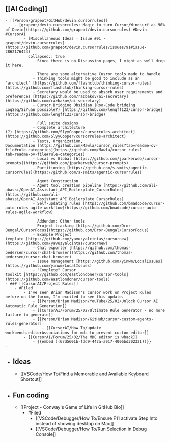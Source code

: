 ## [[AI Coding]]
	- [[Person/grapeot/GitHub/devin.cursorrules]]
		- [grapeot/devin.cursorrules: Magic to turn Cursor/Windsurf as 90% of Devin](https://github.com/grapeot/devin.cursorrules) #Devin #CursorAI
			- [Miscellaneous Ideas · Issue #91 · grapeot/devin.cursorrules](https://github.com/grapeot/devin.cursorrules/issues/91#issue-2862176424)
			  collapsed:: true
				- Since there is no Discussion pages, I might as well drop it here.
				  
				  There are some alternative Cusror tools made to handle
				- Thinking tools might be good to include as an "architect" [https://github.com/flashclub/thinking-cursor-rules](https://github.com/flashclub/thinking-cursor-rules)
				- Secretary would be used to absorb user requirements and preferences [https://github.com/razbakov/ai-secretary](https://github.com/razbakov/ai-secretary)
				- Cursor Bridging Obsidian (Roo-Code bridging LogSeq/SiYuan possible?) [https://github.com/lengff123/cursor-bridge](https://github.com/lengff123/cursor-bridge)
				  
				  Full suite designs
				- Complete architecture (?) [https://github.com/SlyyCooper/cursorrules-architect](https://github.com/SlyyCooper/cursorrules-architect)
				- Tests, Organization, Documentation [https://github.com/Mawla/cursor_rules?tab=readme-ov-file#rule-categories](https://github.com/Mawla/cursor_rules?tab=readme-ov-file#rule-categories)
				- Local vs Global [https://github.com/jparkerweb/cursor-prompts](https://github.com/jparkerweb/cursor-prompts)
				- Partitioning [https://github.com/s-smits/agentic-cursorrules](https://github.com/s-smits/agentic-cursorrules)
				  
				  Agent Construction
				- Agent tool creation pipeline [https://github.com/ali-abassi/OpenAI_Assistant_API_Boilerplate_CursorRules](https://github.com/ali-abassi/OpenAI_Assistant_API_Boilerplate_CursorRules)
				- Self-updating rules [https://github.com/bmadcode/cursor-auto-rules-agile-workflow](https://github.com/bmadcode/cursor-auto-rules-agile-workflow)
				  
				  Addendum: Other tools
				- Project tracking [https://github.com/Dror-Bengal/CursorFocus](https://github.com/Dror-Bengal/CursorFocus)
				- Example Project template [https://github.com/yavuzyalcintas/cursornew](https://github.com/yavuzyalcintas/cursornew)
				- Chat exporter [https://github.com/thomas-pedersen/cursor-chat-browser](https://github.com/thomas-pedersen/cursor-chat-browser)
				- Issue management [https://github.com/yinwm/LocalIssues](https://github.com/yinwm/LocalIssues)
				- "Complete" Cursor toolkit [https://github.com/eastlondoner/cursor-tools](https://github.com/eastlondoner/cursor-tools)
	- ### [[CursorAI/Project Rules]]
		- #Filed
			- I've seen Brian Madison's cursor work on Project Rules before on the forum, I'm excited to see this update.
				- [[Person/Brian Madison/YouTube/25/02/Unlock Cursor AI Automatic Rule Generation]]
				- [[CursorAI/Forum/25/02/Ultimate Rule Generator - no more failure to generate]]
				- [[Person/Brian Madison/GitHub/cursor-custom-agents-rules-generator]]
					- [[CursorAI/How To/update workbench.editorAssociations for mdc to prevent custom editor]]
			- [[CursorAI/Forum/25/02/The MDC editor is whack]]
				- {{embed ((67d5601b-fdd9-442a-a917-4006bd302321))}}
	-
- ## Ideas
	- [[VSCode/How To/Find a Memorable and Available Keyboard Shortcut]]
- ## Fun coding
	- [[Project - Conway's Game of Life in GitHub Bio]]
		- #Filed
			- [[VSCode/Debugger/How To/Ensure F11 activate Step Into instead of showing desktop on Mac]]
			- [[VSCode/Debugger/How To/Run Selection in Debug Console]]